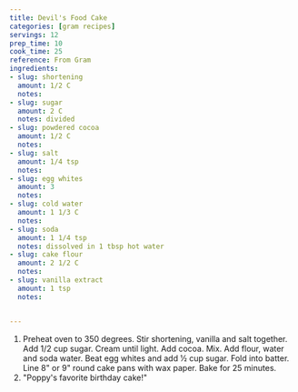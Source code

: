 ```yaml
---
title: Devil's Food Cake
categories: [gram recipes]
servings: 12
prep_time: 10
cook_time: 25
reference: From Gram
ingredients:
- slug: shortening
  amount: 1/2 C
  notes:
- slug: sugar 
  amount: 2 C
  notes: divided
- slug: powdered cocoa
  amount: 1/2 C
  notes:
- slug: salt
  amount: 1/4 tsp
  notes:
- slug: egg whites
  amount: 3
  notes:
- slug: cold water
  amount: 1 1/3 C
  notes:
- slug: soda
  amount: 1 1/4 tsp
  notes: dissolved in 1 tbsp hot water
- slug: cake flour
  amount: 2 1/2 C
  notes:
- slug: vanilla extract
  amount: 1 tsp
  notes:


---
```







1. Preheat oven to 350 degrees. Stir shortening, vanilla and salt together. Add 1/2 cup sugar. Cream until light. Add cocoa. Mix. Add flour, water and soda water. Beat egg whites and add 1⁄2 cup sugar. Fold into batter. Line 8" or 9" round cake pans with wax paper. Bake for 25 minutes.
2. "Poppy's favorite birthday cake!"